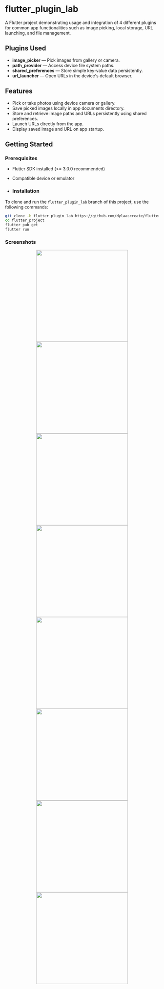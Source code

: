 # flutter_plugin_lab

A Flutter project demonstrating usage and integration of 4 different plugins for common app functionalities such as image picking, local storage, URL launching, and file management.

## Plugins Used

- **image_picker** — Pick images from gallery or camera.
- **path_provider** — Access device file system paths.
- **shared_preferences** — Store simple key-value data persistently.
- **url_launcher** — Open URLs in the device's default browser.

## Features

- Pick or take photos using device camera or gallery.
- Save picked images locally in app documents directory.
- Store and retrieve image paths and URLs persistently using shared preferences.
- Launch URLs directly from the app.
- Display saved image and URL on app startup.

## Getting Started

### Prerequisites

- Flutter SDK installed (>= 3.0.0 recommended)
- Compatible device or emulator

- ### Installation

To clone and run the `flutter_plugin_lab` branch of this project, use the following commands:

```bash
git clone -b flutter_plugin_lab https://github.com/dylaascreate/flutter-project.git
cd flutter_project
flutter pub get
flutter run
```

### Screenshots
<div align="center"> <img src="https://github.com/user-attachments/assets/9cc4fbcb-6487-41dd-8e18-64792e7334bf" width="300"/> <img src="https://github.com/user-attachments/assets/faa8158d-4e07-47bb-9fbb-d3711260701b" width="300"/> <img src="https://github.com/user-attachments/assets/1b9449cb-0413-48d3-904e-4c0e57a7d030" width="300"/> <img src="https://github.com/user-attachments/assets/b037a2bd-597f-4ca0-b4e5-6260b69db48a" width="300"/> <img src="https://github.com/user-attachments/assets/77e0428c-d414-4df3-a720-f98b95e38fa2" width="300"/> <img src="https://github.com/user-attachments/assets/2fc249df-c2bc-41f7-b85e-bb54cf9383bd" width="300"/> <img src="https://github.com/user-attachments/assets/4056f76c-5052-4b0c-bc78-4c61b5500f46" width="300"/> <img src="https://github.com/user-attachments/assets/37e91511-a346-4c28-a465-5ef002f742fb" width="300"/> </div>


